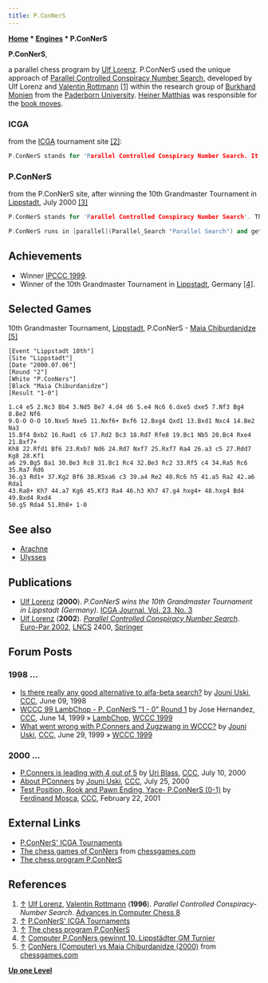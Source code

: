 ```yaml
---
title: P.ConNerS
---
```

**[Home](Home "Home") \* [Engines](Engines "Engines") \* P.ConNerS**


**P.ConNerS**,  

a parallel chess program by [Ulf Lorenz](Ulf_Lorenz "Ulf Lorenz"). P.ConNerS used the unique approach of [Parallel Controlled Conspiracy Number Search](Conspiracy_Number_Search#PCCNS "Conspiracy Number Search"), developed by Ulf Lorenz and [Valentin Rottmann](Valentin_Rottmann "Valentin Rottmann") <a id="cite-note-1" href="#cite-ref-1">[1]</a> within the research group of [Burkhard Monien](Burkhard_Monien "Burkhard Monien") from the [Paderborn University](Paderborn_University "Paderborn University").
[Heiner Matthias](Heiner_Matthias "Heiner Matthias") was responsible for the [book moves](Opening_Book "Opening Book").



### ICGA


from the [ICGA](ICGA "ICGA") tournament site <a id="cite-note-2" href="#cite-ref-2">[2]</a>:




```C++
P.ConNerS stands for 'Parallel Controlled Conspiracy Number Search. It has been written by Ulf Lorenz, who is a member of Prof. Dr. Burkhard Monien's research group at the University of Paderborn. U. Lorenz mainly works on the research fields of domain independent selective search in game trees, and on the field of efficient parallel algorithms for optimization problems. P.ConNerS uses a variant of the so called 'Controlled Conspiracy Number Search' algorithm. As a result it examines highly selective and irregular game trees. Evaluations are done by the help of [depth](Depth "Depth") 2 [alphabeta searches](Alpha-Beta "Alpha-Beta"). When it runs on a parallel machine with 60 Pentium 300 MHz processors, P.ConNerS reaches a rate of about 1.2 million [nodes per second](Nodes_per_Second "Nodes per Second"). 

```

### P.ConNerS


from the P.ConNerS site, after winning the 10th Grandmaster Tournament in [Lippstadt](https://en.wikipedia.org/wiki/Lippstadt), July 2000 <a id="cite-note-3" href="#cite-ref-3">[3]</a>




```C++
P.ConNerS stands for 'Parallel Controlled Conspiracy Number Search'. Thus, the tournament victory is highly interesting from a research perspective, as well: P.ConNerS uses a non-conventional, non-alphabeta search algorithm. The search algorithm tries not only to maximize the search depth, but also tries to guarantee that even when one leaf-value changes, the result stays the same. A conspiracy 2 search may be interpreted as a special, global arrangement of a lot of so called [singular extensions](Singular_Extensions "Singular Extensions"). As a result, it domain-independently searches highly selective and irregular game trees. The program is written in [C](C "C").

```


```C++
P.ConNerS runs in [parallel](Parallel_Search "Parallel Search") and gets its [playing strength](Playing_Strength "Playing Strength") out of a workstation cluster, which consists of 160 [Pentium II](X86 "X86"), 450 Mhz processors. Those are connected with a new European interconnection network, the so called SCI network. On that machine P.ConNerS examines between 3.5 and 5.0 Mnds/sec. On the 160 processors it achieves a speedup of about 50. 

```

## Achievements


* Winner [IPCCC 1999](IPCCC_1999 "IPCCC 1999").
* Winner of the 10th Grandmaster Tournament in [Lippstadt](https://en.wikipedia.org/wiki/Lippstadt), Germany <a id="cite-note-4" href="#cite-ref-4">[4]</a>.


## Selected Games


10th Grandmaster Tournament, [Lippstadt](https://en.wikipedia.org/wiki/Lippstadt), P.ConNerS - [Maia Chiburdanidze](https://en.wikipedia.org/wiki/Maia_Chiburdanidze) <a id="cite-note-5" href="#cite-ref-5">[5]</a>




```
[Event "Lippstadt 10th"]
[Site "Lippstadt"]
[Date "2000.07.06"]
[Round "2"]
[White "P.ConNers"]
[Black "Maia Chiburdanidze"]
[Result "1-0"]

1.c4 e5 2.Nc3 Bb4 3.Nd5 Be7 4.d4 d6 5.e4 Nc6 6.dxe5 dxe5 7.Nf3 Bg4 8.Be2 Nf6 
9.O-O O-O 10.Nxe5 Nxe5 11.Nxf6+ Bxf6 12.Bxg4 Qxd1 13.Bxd1 Nxc4 14.Be2 Na3 
15.Bf4 Bxb2 16.Rad1 c6 17.Rd2 Bc3 18.Rd7 Rfe8 19.Bc1 Nb5 20.Bc4 Rxe4 21.Bxf7+ 
Kh8 22.Rfd1 Bf6 23.Rxb7 Nd6 24.Rd7 Nxf7 25.Rxf7 Ra4 26.a3 c5 27.Rdd7 Kg8 28.Kf1 
a6 29.Bg5 Ba1 30.Be3 Rc8 31.Bc1 Rc4 32.Be3 Rc2 33.Rf5 c4 34.Ra5 Rc6 35.Ra7 Rd6 
36.g3 Rd1+ 37.Kg2 Bf6 38.R5xa6 c3 39.a4 Re2 40.Rc6 h5 41.a5 Ra2 42.a6 Rda1 
43.Ra8+ Kh7 44.a7 Kg6 45.Kf3 Ra4 46.h3 Kh7 47.g4 hxg4+ 48.hxg4 Bd4 49.Bxd4 Rxd4
50.g5 Rda4 51.Rh8+ 1-0

```

## See also


* [Arachne](Arachne "Arachne")
* [Ulysses](Ulysses "Ulysses")


## Publications


* [Ulf Lorenz](Ulf_Lorenz "Ulf Lorenz") (**2000**). *P.ConNerS wins the 10th Grandmaster Tournament in Lippstadt (Germany)*. [ICGA Journal, Vol. 23, No. 3](ICGA_Journal#23_3 "ICGA Journal")
* [Ulf Lorenz](Ulf_Lorenz "Ulf Lorenz") (**2002**). *[Parallel Controlled Conspiracy Number Search](https://link.springer.com/chapter/10.1007/3-540-45706-2_57)*. [Euro-Par 2002](https://dblp1.uni-trier.de/db/conf/europar/europar2002.html), [LNCS](https://en.wikipedia.org/wiki/Lecture_Notes_in_Computer_Science) 2400, [Springer](https://en.wikipedia.org/wiki/Springer_Science%2BBusiness_Media)


## Forum Posts


### 1998 ...


* [Is there really any good alternative to alfa-beta search?](https://www.stmintz.com/ccc/index.php?id=20233) by [Jouni Uski](Jouni_Uski "Jouni Uski"), [CCC](CCC "CCC"), June 09, 1998
* [WCCC 99 LambChop - P. ConNerS "1 - 0" Round 1](https://www.stmintz.com/ccc/index.php?id=55675) by Jose Hernandez, [CCC](CCC "CCC"), June 14, 1999 » [LambChop](LambChop "LambChop"), [WCCC 1999](WCCC_1999 "WCCC 1999")
* [What went wrong with P.Conners and Zugzwang in WCCC?](https://www.stmintz.com/ccc/index.php?id=58557) by [Jouni Uski](Jouni_Uski "Jouni Uski"), [CCC](CCC "CCC"), June 29, 1999 » [WCCC 1999](WCCC_1999 "WCCC 1999")


### 2000 ...


* [P.Conners is leading with 4 out of 5](https://www.stmintz.com/ccc/index.php?id=118581) by [Uri Blass](Uri_Blass "Uri Blass"), [CCC](CCC "CCC"), July 10, 2000
* [About PConners](https://www.stmintz.com/ccc/index.php?id=121556) by [Jouni Uski](Jouni_Uski "Jouni Uski"), [CCC](CCC "CCC"), July 25, 2000
* [Test Position, Rook and Pawn Ending, Yace- P.ConNerS (0-1)](https://www.stmintz.com/ccc/index.php?id=155540) by [Ferdinand Mosca](Ferdinand_Mosca "Ferdinand Mosca"), [CCC](CCC "CCC"), February 22, 2001


## External Links


* [P.ConNerS' ICGA Tournaments](https://www.game-ai-forum.org/icga-tournaments/program.php?id=95)
* [The chess games of ConNers](http://www.chessgames.com/perl/chessplayer?pid=112697) from [chessgames.com](http://www.chessgames.com/index.html)
* [The chess program P.ConNerS](https://www.wiwi.uni-siegen.de/technologiemanagement/hp/lorenz/pconners.html?lang=en)


## References


1. <a id="cite-ref-1" href="#cite-note-1">↑</a> [Ulf Lorenz](Ulf_Lorenz "Ulf Lorenz"), [Valentin Rottmann](Valentin_Rottmann "Valentin Rottmann") (**1996**). *Parallel Controlled Conspiracy-Number Search.* [Advances in Computer Chess 8](Advances_in_Computer_Chess_8 "Advances in Computer Chess 8")
2. <a id="cite-ref-2" href="#cite-note-2">↑</a> [P.ConNerS' ICGA Tournaments](https://www.game-ai-forum.org/icga-tournaments/program.php?id=95)
3. <a id="cite-ref-3" href="#cite-note-3">↑</a> [The chess program P.ConNerS](https://www.wiwi.uni-siegen.de/technologiemanagement/hp/lorenz/pconners.html?lang=en)
4. <a id="cite-ref-4" href="#cite-note-4">↑</a> [Computer P.ConNers gewinnt 10. Lippstädter GM Turnier](http://www.hsk1830.de/pages/berichte/lippstadt/lippstadt00.htm)
5. <a id="cite-ref-5" href="#cite-note-5">↑</a> [ConNers (Computer) vs Maia Chiburdanidze (2000)](http://www.chessgames.com/perl/chessgame?gid=1285976) from [chessgames.com](http://www.chessgames.com/index.html)

**[Up one Level](Engines "Engines")**







 
